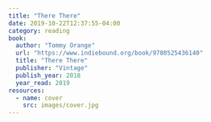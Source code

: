 ```yaml
---
title: "There There"
date: 2019-10-22T12:37:55-04:00
category: reading
book:
  author: "Tommy Orange"
  url: "https://www.indiebound.org/book/9780525436140"
  title: "There There"
  publisher: "Vintage"
  publish_year: 2018
  year_read: 2019
resources:
  - name: cover
    src: images/cover.jpg
---
```


